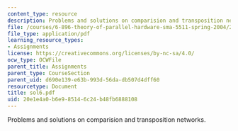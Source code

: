 ```yaml
---
content_type: resource
description: Problems and solutions on comparision and transposition networks.
file: /courses/6-896-theory-of-parallel-hardware-sma-5511-spring-2004/20e1e4a0b6e985146c24b48fb6888108_sol6.pdf
file_type: application/pdf
learning_resource_types:
- Assignments
license: https://creativecommons.org/licenses/by-nc-sa/4.0/
ocw_type: OCWFile
parent_title: Assignments
parent_type: CourseSection
parent_uid: d690e139-e63b-993d-56da-db507d4dff60
resourcetype: Document
title: sol6.pdf
uid: 20e1e4a0-b6e9-8514-6c24-b48fb6888108
---
```

Problems and solutions on comparision and transposition networks.
